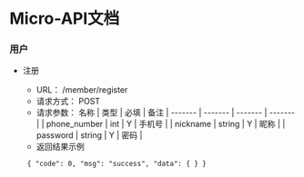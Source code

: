 # Micro-API文档

### 用户
- 注册
  - URL： /member/register
  - 请求方式： POST
  - 请求参数：
    名称 | 类型	| 必填 | 备注
    | ------- | ------- | ------- | ------- | 
    | phone_number  | int        | Y  | 手机号   |
    | nickname           | string  | Y  | 昵称       |
    | password           | string  | Y  | 密码       |
   - 返回结果示例
    
    ` 
        {
            "code": 0,
            "msg": "success",
            "data": {
            }
        }
    `